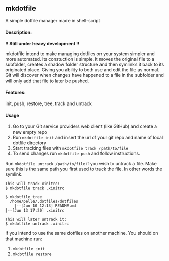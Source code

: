## mkdotfile
A simple dotfile manager made in shell-script

#### Description:

**!! Still under heavy development !!**

mkdotfile intend to make managing dotfiles on your system simpler and more automated. Its constuction is simple. It moves the original file to a subfolder, creates a shadow folder structure and then symlinks it back to its originated place. Giving you ability to both use and edit the file as normal. Git will discover when changes have happened to a file in the subfolder and will only add that file to later be pushed.

#### Features:

init, push, restore, tree, track and untrack

#### Usage

1. Go to your Git service providers web client (like GitHub) and create a new empty repo
2. Run `mkdotfile init` and insert the url of your git repo and name of local dotfile directory
3. Start tracking files with `mkdotfile track /path/to/file`
4. To send changes run `mkdotfile push` and follow instructions.


Run `mkdotfile untrack /path/to/file` if you wish to untrack a file. Make sure this is the same path you first used to track the file. In other words the symlink.

    This will track xinitrc:
    $ mkdotfile track .xinitrc

    $ mkdotfile tree
      /home/pelle/.dotfiles/dotfiles
        |--[Jun 10 12:13] README.md
	|--[Jun 13 17:20] .xinitrc

    This will later untrack it:
    $ mkdotfile untrack .xinitrc

If you intend to use the same dotfiles on another machine. You should on that machine run:

1. `mkdotfile init`
2. `mkdotfile restore`
